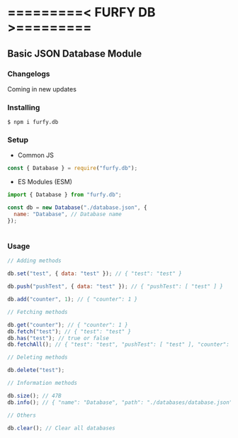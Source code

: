 # =========< FURFY DB >=========

## Basic JSON Database Module

### Changelogs

Coming in new updates

### Installing

```shell
$ npm i furfy.db
```

### Setup

- Common JS

```js
const { Database } = require("furfy.db");
```

- ES Modules (ESM)

```js
import { Database } from "furfy.db";
```

```js
const db = new Database("./database.json", {
  name: "Database", // Database name
});
```

#

### Usage

```js
// Adding methods

db.set("test", { data: "test" }); // { "test": "test" }

db.push("pushTest", { data: "test" }); // { "pushTest": [ "test" ] }

db.add("counter", 1); // { "counter": 1 }

// Fetching methods

db.get("counter"); // { "counter": 1 }
db.fetch("test"); // { "test": "test" }
db.has("test"); // true or false
db.fetchAll(); // { "test": "test", "pushTest": [ "test" ], "counter": 1 }

// Deleting methods

db.delete("test");

// Information methods

db.size(); // 47B
db.info(); // { "name": "Database", "path": "./databases/database.json", "size": "47B" }

// Others

db.clear(); // Clear all databases
```
